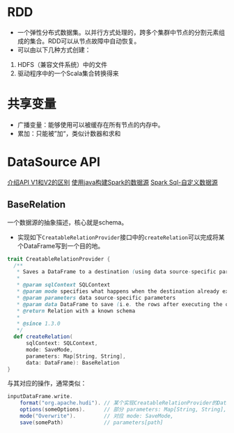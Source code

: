 RDD
===

* 一个弹性分布式数据集。以并行方式处理的，跨多个集群中节点的分割元素组成的集合。RDD可以从节点故障中自动恢复。
* 可以由以下几种方式创建：
1. HDFS（兼容文件系统）中的文件
2. 驱动程序中的一个Scala集合转换得来

共享变量
=======

* 广播变量：能够使用可以被缓存在所有节点的内存中。
* 累加：只能被”加“，类似计数器和求和

DataSource API
==============
[介绍API V1和V2的区别](http://shzhangji.com/cnblogs/2018/12/09/spark-datasource-api-v2/)
[使用java构建Spark的数据源](https://www.slideshare.net/databricks/extending-sparks-ingestion-build-your-own-java-data-source-with-jean-georges-perrin)
[Spark Sql-自定义数据源](https://nightpxy.github.io/2018/07/11/Sql-%E8%87%AA%E5%AE%9A%E4%B9%89%E6%95%B0%E6%8D%AE%E6%BA%90/)

BaseRelation
------------

一个数据源的抽象描述，核心就是schema。


* 实现如下`CreatableRelationProvider`接口中的`createRelation`可以完成将某个DataFrame写到一个目的地。
```scala
trait CreatableRelationProvider {
  /**
   * Saves a DataFrame to a destination (using data source-specific parameters)
   *
   * @param sqlContext SQLContext
   * @param mode specifies what happens when the destination already exists
   * @param parameters data source-specific parameters
   * @param data DataFrame to save (i.e. the rows after executing the query)
   * @return Relation with a known schema
   *
   * @since 1.3.0
   */
  def createRelation(
      sqlContext: SQLContext,
      mode: SaveMode,
      parameters: Map[String, String],
      data: DataFrame): BaseRelation
}
```
与其对应的操作，通常类似：

```scala
inputDataFrame.write.
    format("org.apache.hudi"). // 某个实现CreatableRelationProvider的DataSource 这里是 org.apache.hudi.DefaultSource
    options(someOptions).      // 部分 parameters: Map[String, String], someOptions是一些kv，对应 parameters[k] = v
    mode("Overwrite").         // 对应 mode: SaveMode,
    save(somePath)             // parameters[path]
```
